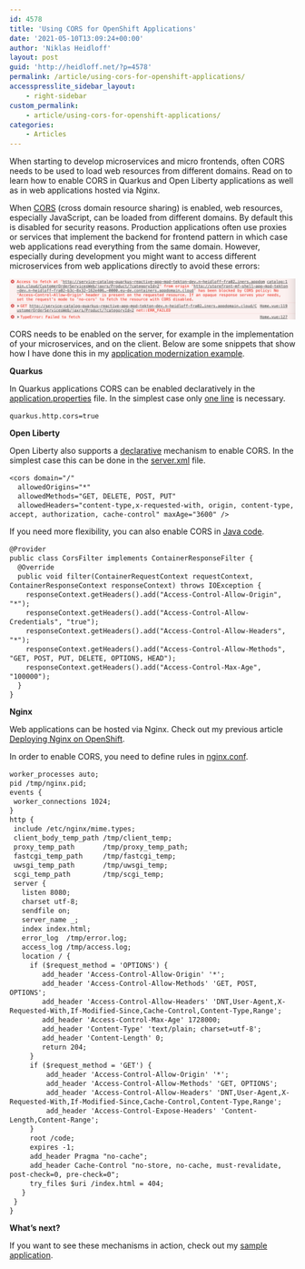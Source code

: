 ```yaml
---
id: 4578
title: 'Using CORS for OpenShift Applications'
date: '2021-05-10T13:09:24+00:00'
author: 'Niklas Heidloff'
layout: post
guid: 'http://heidloff.net/?p=4578'
permalink: /article/using-cors-for-openshift-applications/
accesspresslite_sidebar_layout:
    - right-sidebar
custom_permalink:
    - article/using-cors-for-openshift-applications/
categories:
    - Articles
---
```


When starting to develop microservices and micro frontends, often CORS needs to be used to load web resources from different domains. Read on to learn how to enable CORS in Quarkus and Open Liberty applications as well as in web applications hosted via Nginx.

When [CORS](https://en.wikipedia.org/wiki/Cross-origin_resource_sharing) (cross domain resource sharing) is enabled, web resources, especially JavaScript, can be loaded from different domains. By default this is disabled for security reasons. Production applications often use proxies or services that implement the backend for frontend pattern in which case web applications read everything from the same domain. However, especially during development you might want to access different microservices from web applications directly to avoid these errors:

![image](/assets/img/2021/05/cors-error.png)

CORS needs to be enabled on the server, for example in the implementation of your microservices, and on the client. Below are some snippets that show how I have done this in my [application modernization example](https://github.com/IBM/application-modernization-javaee-quarkus).

**Quarkus**

In Quarkus applications CORS can be enabled declaratively in the [application.properties](https://quarkus.io/guides/http-reference#cors-filter) file. In the simplest case only [one line](https://github.com/IBM/application-modernization-javaee-quarkus/blob/master/service-catalog-quarkus-reactive/src/main/resources/application.properties#L13) is necessary.

```
quarkus.http.cors=true
```

**Open Liberty**

Open Liberty also supports a [declarative](https://openliberty.io/guides/cors.html) mechanism to enable CORS. In the simplest case this can be done in the [server.xml](https://github.com/IBM/application-modernization-javaee-quarkus/blob/master/monolith-open-liberty-cloud-native/src/main/liberty/config/server.xml) file.

```
<cors domain="/"
  allowedOrigins="*"
  allowedMethods="GET, DELETE, POST, PUT"
  allowedHeaders="content-type,x-requested-with, origin, content-type, accept, authorization, cache-control" maxAge="3600" />
```

If you need more flexibility, you can also enable CORS in [Java code](https://github.com/IBM/application-modernization-javaee-quarkus/blob/master/monolith-open-liberty-cloud-native/src/main/java/org/pwte/example/resources/CorsFilter.java).

```
@Provider	
public class CorsFilter implements ContainerResponseFilter {
  @Override
  public void filter(ContainerRequestContext requestContext, ContainerResponseContext responseContext) throws IOException {
    responseContext.getHeaders().add("Access-Control-Allow-Origin", "*");
    responseContext.getHeaders().add("Access-Control-Allow-Credentials", "true");
    responseContext.getHeaders().add("Access-Control-Allow-Headers", "*");
    responseContext.getHeaders().add("Access-Control-Allow-Methods", "GET, POST, PUT, DELETE, OPTIONS, HEAD");
    responseContext.getHeaders().add("Access-Control-Max-Age", "100000");
  }
}
```

**Nginx**

Web applications can be hosted via Nginx. Check out my previous article [Deploying Nginx on OpenShift](http://heidloff.net/article/deploying-nginx-on-openshift/).

In order to enable CORS, you need to define rules in [nginx.conf](https://github.com/IBM/application-modernization-javaee-quarkus/blob/master/frontend-single-spa/navigator/nginx-os4.conf).

```
worker_processes auto;
pid /tmp/nginx.pid;
events {
 worker_connections 1024;
}
http {
 include /etc/nginx/mime.types; 
 client_body_temp_path /tmp/client_temp;
 proxy_temp_path       /tmp/proxy_temp_path;
 fastcgi_temp_path     /tmp/fastcgi_temp;
 uwsgi_temp_path       /tmp/uwsgi_temp;
 scgi_temp_path        /tmp/scgi_temp;
 server {
   listen 8080;
   charset utf-8;
   sendfile on;
   server_name _;
   index index.html;
   error_log  /tmp/error.log;
   access_log /tmp/access.log;
   location / {
     if ($request_method = 'OPTIONS') {
        add_header 'Access-Control-Allow-Origin' '*';
        add_header 'Access-Control-Allow-Methods' 'GET, POST, OPTIONS';
        add_header 'Access-Control-Allow-Headers' 'DNT,User-Agent,X-Requested-With,If-Modified-Since,Cache-Control,Content-Type,Range';
        add_header 'Access-Control-Max-Age' 1728000;
        add_header 'Content-Type' 'text/plain; charset=utf-8';
        add_header 'Content-Length' 0;
        return 204;
     }
     if ($request_method = 'GET') {
         add_header 'Access-Control-Allow-Origin' '*';
         add_header 'Access-Control-Allow-Methods' 'GET, OPTIONS';
         add_header 'Access-Control-Allow-Headers' 'DNT,User-Agent,X-Requested-With,If-Modified-Since,Cache-Control,Content-Type,Range';
         add_header 'Access-Control-Expose-Headers' 'Content-Length,Content-Range';
     }
     root /code;
     expires -1;
     add_header Pragma "no-cache";
     add_header Cache-Control "no-store, no-cache, must-revalidate, post-check=0, pre-check=0";
     try_files $uri /index.html = 404;
   }
 }
}
```

**What’s next?**

If you want to see these mechanisms in action, check out my [sample application](https://github.com/IBM/application-modernization-javaee-quarkus).